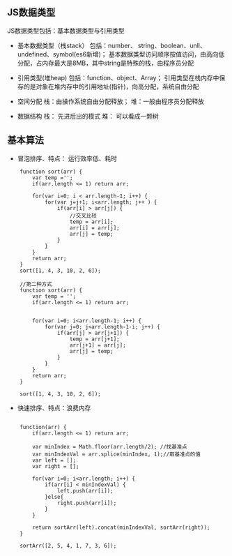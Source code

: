 
## JS数据类型
JS数据类型包括：基本数据类型与引用类型

* 基本数据类型（栈stack）
包括：number、 string、boolean、unll、undefined、symbol(es6新增)；
基本数据类型访问顺序按值访问，由高向低分配，占内存最大是8MB，其中string是特殊的栈，由程序员分配

* 引用类型(堆heap)
包括：function、object、Array；
引用类型在栈内存中保存的是对象在堆内存中的引用地址(指针)，向高分配，系统自由分配

* 空间分配
栈：由操作系统自由分配释放；
堆：一般由程序员分配释放

* 数据结构
栈： 先进后出的模式
堆： 可以看成一颗树


## 基本算法

* 冒泡排序、特点： 运行效率低、耗时

```
	function sort(arr) {
		var temp ='';
		if(arr.length <= 1) return arr;

		for(var i=0; i < arr.length-1; i++) {
			for(var j=j+1; i<arr.length; j++ ) {
				if(arr[i] > arr[j]) {
					//交叉比较
					temp = arr[i];
					arr[i] = arr[j];
					arr[j] = temp;
				}
			}
		}
		return arr;
	}
	sort([1, 4, 3, 10, 2, 6]);

	//第二种方式
	function sort(arr) {
		var temp = '';
		if(arr.length <= 1) return arr;


		for(var i=0; i<arr.length-1; i++) {
			for(var j=0; j<arr.length-1-i; j++) {
				if(arr[j] > arr[j+1]) {
					temp = arr[j+1];
					arr[j+1] = arr[j];
					arr[j] = temp;
				}
			}
		}
		return arr;
	}

	sort([1, 4, 3, 10, 2, 6]);

```



* 快速排序、特点：浪费内存

```

	function(arr) {
		if(arr.length <= 1) return arr;

		var minIndex = Math.floor(arr.length/2); //找基准点
		var minIndexVal = arr.splice(minIndex, 1);//取基准点的值
		var left = [];
		var right = [];

		for(var i=0; i<arr.length; i++) {
			if(arr[i] < minIndexVal) {
				left.push(arr[i]);
			}else{
				right.push(arr[i]);
			}
		}

		return sortArr(left).concat(minIndexVal, sortArr(right));
	}

	sortArr([2, 5, 4, 1, 7, 3, 6]);

```